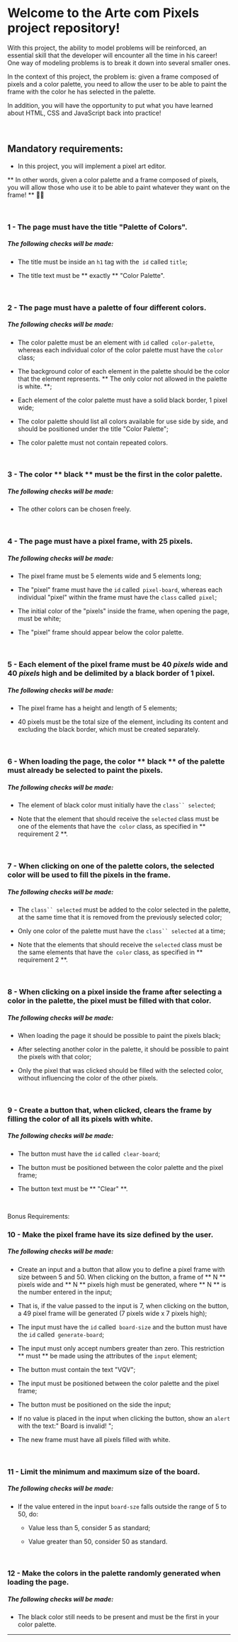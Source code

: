 # Welcome to the Arte com Pixels project repository!

With this project, the ability to model problems will be reinforced, an essential skill that the developer will encounter all the time in his career! One way of modeling problems is to break it down into several smaller ones.

In the context of this project, the problem is: given a frame composed of pixels and a color palette, you need to allow the user to be able to paint the frame with the color he has selected in the palette.

In addition, you will have the opportunity to put what you have learned about HTML, CSS and JavaScript back into practice!

<br>

<!--
Você já usa o GitHub diariamente para desenvolver os exercícios, certo? Agora, para desenvolver os projetos, você deverá seguir as instruções a seguir. Fique atento a cada passo, e se tiver qualquer dúvida, nos envie por _Slack_! #vqv 🚀

Aqui você vai encontrar os detalhes de como estruturar o desenvolvimento do seu projeto a partir desse repositório, utilizando uma branch específica e um _Pull Request_ para colocar seus códigos.

---

## Instruções para entregar seu projeto:

### 🗒ANTES DE COMEÇAR A DESENVOLVER:

1. Clone o repositório
  * `git clone git@github.com:tryber/sd-09-project-pixels-art.git`.
  * Entre na pasta do repositório que você acabou de clonar:
    * `cd sd-09-project-pixels-art`

2. Crie uma branch a partir da branch `master`
  * Verifique que você está na branch `master`
    * Exemplo: `git branch`
  * Se não estiver, mude para a branch `master`
    * Exemplo: `git checkout master`
  * Agora, crie uma branch onde você vai guardar os `commits` do seu projeto
    * Você deve criar uma branch no seguinte formato: `nome-de-usuario-nome-do-projeto`
    * Exemplo: `git checkout -b mariazinha-project-pixels-art`

3. Crie na raiz do projeto os arquivos que você precisará desenvolver:
  * Verifique que você está na raiz do projeto
    * Exemplo: `pwd` -> o retorno vai ser algo tipo _/Users/mariazinha/code/**sd-0x-block5-project-pixels-art**_
  * Crie os arquivos `index.html`, `style.css` e `script.js`
    * Exemplo: `touch index.html style.css script.js`

4. Adicione as mudanças ao _stage_ do Git e faça um `commit`
  * Verifique que as mudanças ainda não estão no _stage_
    * Exemplo: `git status` (devem aparecer listados os novos arquivos em vermelho)
  * Adicione o novo arquivo ao _stage_ do Git
      * Exemplo:
        * `git add .` (adicionando todas as mudanças - _que estavam em vermelho_ - ao stage do Git)
        * `git status` (devem aparecer listados os arquivos em verde)
  * Faça o `commit` inicial
      * Exemplo:
        * `git commit -m 'iniciando o projeto. VAMOS COM TUDO :rocket:'` (fazendo o primeiro commit)
        * `git status` (deve aparecer uma mensagem tipo _nothing to commit_ )

5. Adicione a sua branch com o novo `commit` ao repositório remoto
  * Usando o exemplo anterior: `git push -u origin mariazinha-meme-generator-project`

6. Crie um novo `Pull Request` _(PR)_
  * Vá até a página de _Pull Requests_ do [repositório no GitHub](https://github.com/tryber/sd-0x-block5-project-pixels-art/pulls)
  * Clique no botão verde _"New pull request"_
  * Clique na caixa de seleção _"Compare"_ e escolha a sua branch **com atenção**
  * Clique no botão verde _"Create pull request"_
  * Adicione uma descrição para o _Pull Request_, um título claro que o identifique, e clique no botão verde _"Create pull request"_
  * **Não se preocupe em preencher mais nada por enquanto!**
  * Volte até a [página de _Pull Requests_ do repositório](https://github.com/tryber/sd-0x-block5-project-pixels-art/pulls) e confira que o seu _Pull Request_ está criado

---

# Entregáveis

Para entregar o seu projeto você deverá criar um Pull Request neste repositório.

Este Pull Request deverá conter os arquivos `index.html`, `style.css` e `script.js`, que conterão seu código HTML, CSS e JavaScript, respectivamente.

## ⚠️ É importante que seus arquivos tenham exatamente estes nomes! ⚠️

Você pode adicionar outros arquivos se julgar necessário. Qualquer dúvida, procure a monitoria.

Lembre-se que você pode consultar nosso conteúdo sobre [Git & GitHub](https://course.betrybe.com/intro/git/) sempre que precisar!

---

## Requisitos do projeto

### 💡Veja o exemplo a seguir de como o projeto pode se parecer depois de pronto. Lembre-se que você pode ~~e deve~~ ir além para deixar o projeto com a sua cara e impressionar à todos!

![exemplo de arte com pixels](./art-with-pixels.gif)

## ⚠️ Leia-os atentamente e siga à risca o que for pedido. Em particular, **atente-se para os nomes de _ids_  e _classes_ que alguns elementos de seu projeto devem possuir**. Não troque `ids` por `classes` ou vice-versa ⚠️

O não cumprimento de um requisito, total ou parcialmente, impactará em sua avaliação.

---

### 👀Observações importantes:

* Os requisitos do seu projeto são avaliados automaticamente, sendo utilizada a resolução de tela de `1366 x 768` (1366 pixels de largura por 768 pixels de altura).

  * #### ⚠️ Logo, recomenda-se desenvolver seu projeto usando a mesma resolução, via instalação [deste plugin](https://chrome.google.com/webstore/detail/window-resizer/kkelicaakdanhinjdeammmilcgefonfh?hl=en) do `Chrome` para facilitar a configuração da resolução. ⚠️

* Caso for utilizar imagens nesse projeto, atente-se para o tamanho delas. **Não utilize imagens com um tamanho maior que _500Kb_.**
  * #### ⚠️ Utilize uma ferramenta [como esta](https://picresize.com/pt) para redimensionar as imagens. ⚠️

  * Caso a avaliação falhe com alguma mensagem de erro parecida com `[409:0326/130838.878602:FATAL:memory.cc(22)] Out of memory. size=4194304`, provavelmente as imagens que você está utilizando estão muito grandes. Tente redimensiona-las para um tamanho menor.

* Para verificar se a sua avaliação foi computada com sucesso, você pode verificar os **detalhes da execução do avaliador**.

  * Na página do seu _Pull Request_, acima do "botão de merge", procure por _**"Evaluator job"**_ e clique no link _**"Details"**_;

  * Na página que se abrirá, procure pela linha _**"Cypress evaluator step"**_ e clique nela;

  * Analise os resultados a partir da mensagem _**"(Run Starting)"**_;

  * Caso tenha dúvidas, consulte [este vídeo](https://vimeo.com/420861252) ou procure a monitoria.


* Você tem liberdade para adicionar novos comportamentos ao seu projeto, seja na forma de aperfeiçoamentos em requisitos propostos ou novas funcionalidades, **desde que tais comportamentos adicionais não conflitem com os requisitos propostos**.

  * Em outras palavras, você pode fazer mais do que for pedido, mas nunca menos.

* Contudo, tenha em mente que **nada além do que for pedido nos requisitos será avaliado**. _Esta é uma oportunidade de você exercitar sua criatividade e experimentar com os conhecimentos adquiridos._

-->

## Mandatory requirements:

* In this project, you will implement a pixel art editor.

** In other words, given a color palette and a frame composed of pixels, you will allow those who use it to be able to paint whatever they want on the frame! ** 👩‍🎨

<br>

### 1 - The page must have the title "Palette of Colors".

##### The following checks will be made:

- The title must be inside an `h1` tag with the` id` called `title`;

- The title text must be ** exactly ** "Color Palette".

<br>

### 2 - The page must have a palette of four different colors.

##### The following checks will be made:

- The color palette must be an element with `id` called` color-palette`, whereas each individual color of the color palette must have the `color` class;

- The background color of each element in the palette should be the color that the element represents. ** The only color not allowed in the palette is white. **;

- Each element of the color palette must have a solid black border, 1 pixel wide;

- The color palette should list all colors available for use side by side, and should be positioned under the title "Color Palette";

- The color palette must not contain repeated colors.

<br>

### 3 - The color ** black ** must be the first in the color palette.

##### The following checks will be made:

- The other colors can be chosen freely.

<br>

### 4 - The page must have a pixel frame, with 25 pixels.

##### The following checks will be made:

- The pixel frame must be 5 elements wide and 5 elements long;

- The "pixel" frame must have the `id` called` pixel-board`, whereas each individual "pixel" within the frame must have the `class` called` pixel`;

- The initial color of the "pixels" inside the frame, when opening the page, must be white;

- The "pixel" frame should appear below the color palette.

<br>

### 5 - Each element of the pixel frame must be 40 _pixels_ wide and 40 _pixels_ high and be delimited by a black border of 1 pixel.

##### The following checks will be made:

- The pixel frame has a height and length of 5 elements;

- 40 pixels must be the total size of the element, including its content and excluding the black border, which must be created separately.

<br>

### 6 - When loading the page, the color ** black ** of the palette must already be selected to paint the pixels.

##### The following checks will be made:

- The element of black color must initially have the `class`` selected`;

- Note that the element that should receive the `selected` class must be one of the elements that have the` color` class, as specified in ** requirement 2 **.

<br>

### 7 - When clicking on one of the palette colors, the selected color will be used to fill the pixels in the frame.

##### The following checks will be made:

- The `class`` selected` must be added to the color selected in the palette, at the same time that it is removed from the previously selected color;

- Only one color of the palette must have the `class`` selected` at a time;

- Note that the elements that should receive the `selected` class must be the same elements that have the` color` class, as specified in ** requirement 2 **.

<br>

### 8 - When clicking on a pixel inside the frame after selecting a color in the palette, the pixel must be filled with that color.

##### The following checks will be made:

- When loading the page it should be possible to paint the pixels black;

- After selecting another color in the palette, it should be possible to paint the pixels with that color;

- Only the pixel that was clicked should be filled with the selected color, without influencing the color of the other pixels.

<br>

### 9 - Create a button that, when clicked, clears the frame by filling the color of all its pixels with white.

##### The following checks will be made:

- The button must have the `id` called` clear-board`;

- The button must be positioned between the color palette and the pixel frame;

- The button text must be ** "Clear" **.

<br>

Bonus Requirements:

### 10 - Make the pixel frame have its size defined by the user.

##### The following checks will be made:

- Create an input and a button that allow you to define a pixel frame with size between 5 and 50. When clicking on the button, a frame of ** N ** pixels wide and ** N ** pixels high must be generated, where ** N ** is the number entered in the input;

 - That is, if the value passed to the input is 7, when clicking on the button, a 49 pixel frame will be generated (7 pixels wide x 7 pixels high);

- The input must have the `id` called` board-size` and the button must have the `id` called` generate-board`;

- The input must only accept numbers greater than zero. This restriction ** must ** be made using the attributes of the `input` element;

- The button must contain the text "VQV";

- The input must be positioned between the color palette and the pixel frame;

- The button must be positioned on the side the input;

- If no value is placed in the input when clicking the button, show an `alert` with the text:" Board is invalid! ";

- The new frame must have all pixels filled with white.

<br>

### 11 - Limit the minimum and maximum size of the board.

##### The following checks will be made:

- If the value entered in the input `board-sze` falls outside the range of 5 to 50, do:

   - Value less than 5, consider 5 as standard;

   - Value greater than 50, consider 50 as standard.

<br>

### 12 - Make the colors in the palette randomly generated when loading the page.

##### The following checks will be made:

- The black color still needs to be present and must be the first in your color palette.

---

<br>
<!---
## Dicas

- Você pode pesquisar sobre a propriedade `display` do CSS, [especificamente sobre as opções `table`, `table-row` e `table-cell`](https://stackoverflow.com/questions/29229523/how-and-why-to-use-display-table-cell-css) para te ajudar a posicionar os elementos;

- [Que tal](https://flaviocopes.com/how-to-add-event-listener-multiple-elements-javascript/) usar um _loop_ para adicionar o mesmo evento em vários elementos? [Ou então](https://gomakethings.com/attaching-multiple-elements-to-a-single-event-listener-in-vanilla-js/) a técnica de _event bubbling_ combinada com `classList`?

- Se precisar consultar os valores do _CSS_ de um elemento a partir do _JavaScript_, [dê uma olhada aqui](https://www.w3schools.com/jsref/jsref_getcomputedstyle.asp).

- Para alterar alguma propriedade do _CSS_ de um elemento através do _JavaScript_, dê uma olhada no [atributo `style`](https://www.w3schools.com/jsref/prop_style_backgroundcolor.asp) do elemento.

- Para colocar sua página no [GitHub Pages](https://pages.github.com/), não é necessário remover o conteúdo que já está lá, você pode apenas adicionar essa nova página. Para isso, todo o conteúdo desse projeto deve ser colocado em uma pasta `/projetos/pixels-art`.


### DURANTE O DESENVOLVIMENTO

* ⚠ **RECOMENDAMOS QUE VOCÊ FIQUE ATENTO ÀS ISSUES DO CODDE CLIMATE, PARA RESOLVÊ-LAS ANTES DE FINALIZAR O DESENVOLVIMENTO. A PARTIR DO PRÓXIMO BLOCO SEU PROJETO SOMENTE SERÁ AVALIADO SE NÃO TIVER ISSUES NO CODE CLIMATE!** ⚠

* Faça `commits` das alterações que você fizer no código regularmente;

* Lembre-se de sempre após um ~~(ou alguns)~~ `commits` atualizar o repositório remoto (o famoso `git push`);

* Os comandos que você utilizará com mais frequência são:

  1. `git status` _(para verificar o que está em vermelho - fora do stage - e o que está em verde - no stage)_;

  2. `git add` _(para adicionar arquivos ao stage do Git)_;

  3. `git commit` _(para criar um commit com os arquivos que estão no stage do Git)_;

  5. `git push -u nome-da-branch` _(para enviar o commit para o repositório remoto na primeira vez que fizer o `push` de uma nova branch)_;

  4. `git push` _(para enviar o commit para o repositório remoto após o passo anterior)_.

---

### DEPOIS DE TERMINAR O DESENVOLVIMENTO

Para sinalizar que o seu projeto está pronto para o _"Code Review"_ dos seus colegas, faça o seguinte:

* Vá até a página **DO SEU** _Pull Request_, adicione a label de _"code-review"_ e marque seus colegas:

  * No menu à direita, clique no _link_ **"Labels"** e escolha a _label_ **code-review**;

  * No menu à direita, clique no _link_ **"Assignees"** e escolha **o seu usuário**;

  * No menu à direita, clique no _link_ **"Reviewers"** e digite `students`, selecione o time `tryber/students-sd-09`.

Caso tenha alguma dúvida, [aqui tem um video explicativo](https://vimeo.com/362189205).

---

### REVISANDO UM PULL REQUEST

Use o conteúdo sobre [Code Review](https://course.betrybe.com/real-life-engineer/code-review/) para te ajudar a revisar os _Pull Requests_.

#VQV 🚀
-->
